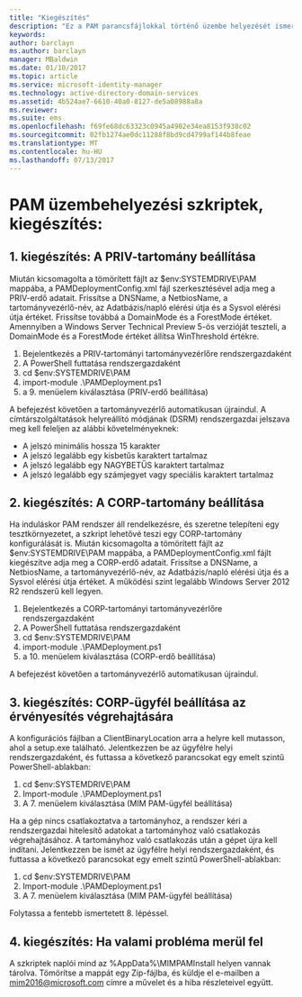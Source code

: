 ```yaml
---
title: "Kiegészítés"
description: "Ez a PAM parancsfájlokkal történő üzembe helyezését ismertető dokumentumok kiegészítése. Ismerteti a PRIV- és CORP-tartományok konfigurálását valamint egy, az érvényesítést végző ügyfélprogram beállítását. Információt nyújt a segítségkérés módjáról is."
keywords: 
author: barclayn
ms.author: barclayn
manager: MBaldwin
ms.date: 01/10/2017
ms.topic: article
ms.service: microsoft-identity-manager
ms.technology: active-directory-domain-services
ms.assetid: 4b524ae7-6610-40a0-8127-de5a08988a8a
ms.reviewer: 
ms.suite: ems
ms.openlocfilehash: f69fe68dc63323c0945a4902e34ea8153f938c02
ms.sourcegitcommit: 02fb1274ae0dc11288f8bd9cd4799af144b8feae
ms.translationtype: MT
ms.contentlocale: hu-HU
ms.lasthandoff: 07/13/2017
---
```

# <a name="pam-deployment-scripts-addendum"></a>PAM üzembehelyezési szkriptek, kiegészítés:

## <a name="addendum-1-setting-up-the-priv-domain"></a>1. kiegészítés: A PRIV-tartomány beállítása

Miután kicsomagolta a tömörített fájlt az $env:SYSTEMDRIVE\PAM mappába, a PAMDeploymentConfig.xml fájl szerkesztésével adja meg a PRIV-erdő adatait. Frissítse a DNSName, a NetbiosName, a tartományvezérlő-név, az Adatbázis/napló elérési útja és a Sysvol elérési útja értéket. Frissítse továbbá a DomainMode és a ForestMode értéket. Amennyiben a Windows Server Technical Preview 5-ös verzióját teszteli, a DomainMode és a ForestMode értéket állítsa WinThreshold értékre.

1. Bejelentkezés a PRIV-tartományi tartományvezérlőre rendszergazdaként
2. A PowerShell futtatása rendszergazdaként
3. cd $env:SYSTEMDRIVE\PAM
4. import-module .\PAMDeployment.ps1
5. a 9. menüelem kiválasztása (PRIV-erdő beállítása)


A befejezést követően a tartományvezérlő automatikusan újraindul. A címtárszolgáltatások helyreállító módjának (DSRM) rendszergazdai jelszava meg kell feleljen az alábbi követelményeknek:

  * A jelszó minimális hossza 15 karakter
  * A jelszó legalább egy kisbetűs karaktert tartalmaz
  * A jelszó legalább egy NAGYBETŰS karaktert tartalmaz
  * A jelszó legalább egy számjegyet vagy speciális karaktert tartalmaz

## <a name="addendum-2-setting-up-the-corp-domain"></a>2. kiegészítés: A CORP-tartomány beállítása

Ha induláskor PAM rendszer áll rendelkezésre, és szeretne telepíteni egy tesztkörnyezetet, a szkript lehetővé teszi egy CORP-tartomány konfigurálását is. Miután kicsomagolta a tömörített fájlt az $env:SYSTEMDRIVE\PAM mappába, a PAMDeploymentConfig.xml fájlt kiegészítve adja meg a CORP-erdő adatait. Frissítse a DNSName, a NetbiosName, a tartományvezérlő-név, az Adatbázis/napló elérési útja és a Sysvol elérési útja értéket. A működési szint legalább Windows Server 2012 R2 rendszerű kell legyen.

1. Bejelentkezés a CORP-tartományi tartományvezérlőre rendszergazdaként
2. A PowerShell futtatása rendszergazdaként
3. cd $env:SYSTEMDRIVE\PAM
4. import-module .\PAMDeployment.ps1
5. a 10. menüelem kiválasztása (CORP-erdő beállítása)

A befejezést követően a tartományvezérlő automatikusan újraindul.

## <a name="addendum-3-setting-up-a-corp-client-to-do-the-validation"></a>3. kiegészítés: CORP-ügyfél beállítása az érvényesítés végrehajtására

A konfigurációs fájlban a ClientBinaryLocation arra a helyre kell mutasson, ahol a setup.exe található.
Jelentkezzen be az ügyfélre helyi rendszergazdaként, és futtassa a következő parancsokat egy emelt szintű PowerShell-ablakban:

1. cd $env:SYSTEMDRIVE\PAM
2. Import-module .\PAMDeployment.ps1
3. A 7. menüelem kiválasztása (MIM PAM-ügyfél beállítása)


Ha a gép nincs csatlakoztatva a tartományhoz, a rendszer kéri a rendszergazdai hitelesítő adatokat a tartományhoz való csatlakozás végrehajtásához. A tartományhoz való csatlakozás után a gépet újra kell indítani. Jelentkezzen be ismét az ügyfélre helyi rendszergazdaként, és futtassa a következő parancsokat egy emelt szintű PowerShell-ablakban:

1. cd $env:SYSTEMDRIVE\PAM
2. Import-module .\PAMDeployment.ps1
3. A 7. menüelem kiválasztása (MIM PAM-ügyfél beállítása)

Folytassa a fentebb ismertetett 8. lépéssel.

## <a name="addendum-4-if-something-goes-wrong"></a>4. kiegészítés: Ha valami probléma merül fel

A szkriptek naplói mind az %AppData%\MIMPAMInstall helyen vannak tárolva. Tömörítse a mappát egy Zip-fájlba, és küldje el e-mailben a [mim2016@microsoft.com](mailto:mim2016@microsoft.com) címre a művelet és a hiba részleteivel együtt.
